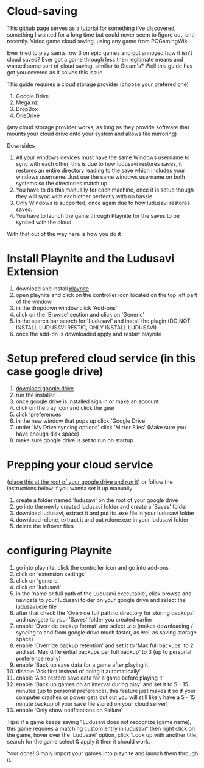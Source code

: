 # Cloud-saving

This github page serves as a tutorial for something i've discovered, something I wanted for a long time but could never seem to figure out, until recently.
Video game cloud saving, using any game from PCGamingWiki

Ever tried to play saints row 3 on epic games and got annoyed how it isn't cloud saved? 
Ever got a game through less then legitimate means and wanted some sort of cloud saving, similiar to Steam's?
Well this guide has got you covered as it solves this issue

This guide requires a cloud storage provider (choose your prefered one)
1. Google Drive
2. Mega.nz
3. DropBox
4. OneDrive

(any cloud storage provider works, as long as they provide software that mounts your cloud drive onto your system and allows file mirroring)

Downsides
1. All your windows devices must have the same Windows username to sync with each other, this is due to how ludusavi restores saves, it restores an entire directory leading to the save which includes your windows username. Just use the same windows username on both systems so the directories match up
2. You have to do this manually for each machine, once it is setup though they will sync with each other perfectly with no hassle.
3. Only Windows is supported, once again due to how ludusavi restores saves.
4. You have to launch the game through Playnite for the saves to be synced with the cloud

With that out of the way here is how you do it

# Install Playnite and the Ludusavi Extension
1. download and install [playnite](https://playnite.link/)
2. open playnite and click on the controller icon located on the top left part of the window
3. in the dropdown window click 'Add-ons'
4. click on the 'Browse' section and click on 'Generic'
5. in the search bar search for 'Ludusavi' and install the plugin (DO NOT INSTALL LUDUSAVI RESTIC, ONLY INSTALL LUDUSAVI)
6. once the add-on is downloaded apply and restart playnite

# Setup prefered cloud service (in this case google drive)
1. [download google drive](https://www.google.com/drive/download/)
2. run the installer
3. once google drive is installed sign in or make an account
4. click on the tray icon and click the gear
5. click 'preferences'
6. in the new window that pops up click 'Google Drive'
7. under 'My Drive syncing options' click 'Mirror Files' (Make sure you have enough disk space)
8. make sure google drive is set to run on startup

# Prepping your cloud service 
([place this at the root of your google drive and run it](https://github.com/Smealm/Cloud-saving/blob/main/LudusaviQuickSetup.bat))
or follow the instructions below if you wanna set it up manually
1. create a folder named 'ludusavi' on the root of your google drive
2. go into the newly created ludusavi folder and create a 'Saves' folder
3. download ludusavi, extract it and put its .exe file in your ludusavi folder
4. download rclone, extract it and put rclone.exe in your ludusavi folder
5. delete the leftover files

# configuring Playnite
1. go into playnite, click the controller icon and go into add-ons
2. click on 'extension settings'
3. click on 'generic'
4. click on 'ludusavi'
5. in the 'name or full path of the Ludusavi executable', click browse and navigate to your ludusavi folder on your google drive and select the ludusavi.exe file
6. after that check the 'Override full path to directory for storing backups' and navigate to your 'Saves' folder you created earlier
7. enable 'Override backup format' and select .zip (makes downloading / syncing to and from google drive much faster, as well as saving storage space)
8. enable 'Override backup retention' and set it to 'Max full backups' to 2 and set 'Max differential backups per full backup' to 3 (up to personal preference really)
9. enable 'Back up save data for a game after playing it' 
10. disable 'Ask first instead of doing it automatically'
11. enable 'Also restore save data for a game before playing it'
12. enable 'Back up games on an interval during play' and set it to 5 - 15 minutes (up to personal preference), this feature just makes it so if your computer crashes or power gets cut out you will still likely have a 5 - 15 minute backup of your save file stored on your cloud server)
13. enable 'Only show notifications on Failure'

Tips: if a game keeps saying "Ludusavi does not recognize (game name), this game requires a matching custom entry in ludusavi" then right click on the game, hover over the 'Ludusavi' option, click 'Look up with another title, search for the game select & apply it then it should work.

Your done! Simply import your games into playnite and launch them through it.
